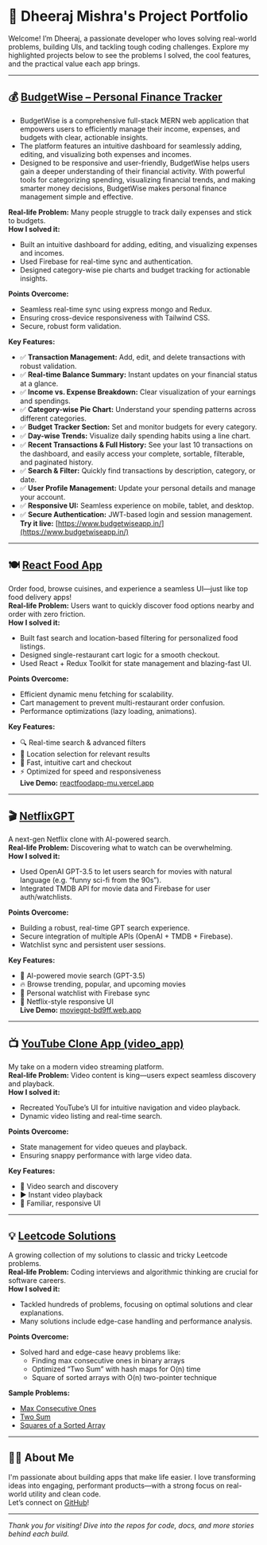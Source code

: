 # 🚀 Dheeraj Mishra's Project Portfolio

Welcome! I’m Dheeraj, a passionate developer who loves solving real-world problems, building UIs, and tackling tough coding challenges. Explore my highlighted projects below to see the problems I solved, the cool features, and the practical value each app brings.

---

## 💰 [ BudgetWise – Personal Finance Tracker ](https://github.com/dheeraj08mishra/finance_tracker)

- BudgetWise is a comprehensive full-stack MERN web application that empowers users to efficiently manage their income, expenses, and budgets with clear, actionable insights.  
- The platform features an intuitive dashboard for seamlessly adding, editing, and visualizing both expenses and incomes.  
- Designed to be responsive and user-friendly, BudgetWise helps users gain a deeper understanding of their financial activity. With powerful tools for categorizing spending, visualizing financial trends, and making smarter money decisions, BudgetWise makes personal finance management simple and effective.

**Real-life Problem:** Many people struggle to track daily expenses and stick to budgets.  
**How I solved it:**  
- Built an intuitive dashboard for adding, editing, and visualizing expenses and incomes.
- Used Firebase for real-time sync and authentication.
- Designed category-wise pie charts and budget tracking for actionable insights.

**Points Overcome:**
- Seamless real-time sync using express mongo and Redux.
- Ensuring cross-device responsiveness with Tailwind CSS.
- Secure, robust form validation.

**Key Features:**
- ✅ **Transaction Management:** Add, edit, and delete transactions with robust validation.
- ✅ **Real-time Balance Summary:** Instant updates on your financial status at a glance.
- ✅ **Income vs. Expense Breakdown:** Clear visualization of your earnings and spendings.
- ✅ **Category-wise Pie Chart:** Understand your spending patterns across different categories.
- ✅ **Budget Tracker Section:** Set and monitor budgets for every category.
- ✅ **Day-wise Trends:** Visualize daily spending habits using a line chart.
- ✅ **Recent Transactions & Full History:** See your last 10 transactions on the dashboard, and easily access your complete, sortable, filterable, and paginated history. 
- ✅ **Search & Filter:** Quickly find transactions by description, category, or date.
- ✅ **User Profile Management:** Update your personal details and manage your account.
- ✅ **Responsive UI:** Seamless experience on mobile, tablet, and desktop.
- ✅ **Secure Authentication:** JWT-based login and session management.
**Try it live:** [https://www.budgetwiseapp.in/](https://www.budgetwiseapp.in/)

---

## 🍽️ [React Food App](https://github.com/dheeraj08mishra/react_food_app)

Order food, browse cuisines, and experience a seamless UI—just like top food delivery apps!  
**Real-life Problem:** Users want to quickly discover food options nearby and order with zero friction.  
**How I solved it:**  
- Built fast search and location-based filtering for personalized food listings.
- Designed single-restaurant cart logic for a smooth checkout.
- Used React + Redux Toolkit for state management and blazing-fast UI.

**Points Overcome:**
- Efficient dynamic menu fetching for scalability.
- Cart management to prevent multi-restaurant order confusion.
- Performance optimizations (lazy loading, animations).

**Key Features:**
- 🔍 Real-time search & advanced filters
- 📍 Location selection for relevant results
- 🛒 Fast, intuitive cart and checkout
- ⚡ Optimized for speed and responsiveness  
**Live Demo:** [reactfoodapp-mu.vercel.app](https://reactfoodapp-mu.vercel.app/)

---

## 🎬 [NetflixGPT](https://github.com/dheeraj08mishra/netflixGPT)

A next-gen Netflix clone with AI-powered search.  
**Real-life Problem:** Discovering what to watch can be overwhelming.  
**How I solved it:**  
- Used OpenAI GPT-3.5 to let users search for movies with natural language (e.g. “funny sci-fi from the 90s”).
- Integrated TMDB API for movie data and Firebase for user auth/watchlists.

**Points Overcome:**
- Building a robust, real-time GPT search experience.
- Secure integration of multiple APIs (OpenAI + TMDB + Firebase).
- Watchlist sync and persistent user sessions.

**Key Features:**
- 🤖 AI-powered movie search (GPT-3.5)
- 🔥 Browse trending, popular, and upcoming movies
- 📝 Personal watchlist with Firebase sync
- 🎨 Netflix-style responsive UI  
**Live Demo:** [moviegpt-bd9ff.web.app](https://moviegpt-bd9ff.web.app/)

---

## 📺 [YouTube Clone App (video_app)](https://github.com/dheeraj08mishra/youtube_clone_app)

My take on a modern video streaming platform.  
**Real-life Problem:** Video content is king—users expect seamless discovery and playback.  
**How I solved it:**  
- Recreated YouTube’s UI for intuitive navigation and video playback.
- Dynamic video listing and real-time search.

**Points Overcome:**
- State management for video queues and playback.
- Ensuring snappy performance with large video data.

**Key Features:**
- 🔎 Video search and discovery
- ▶️ Instant video playback
- 🎨 Familiar, responsive UI

---

## 💡 [Leetcode Solutions](https://github.com/dheeraj08mishra/Leetcode)

A growing collection of my solutions to classic and tricky Leetcode problems.  
**Real-life Problem:** Coding interviews and algorithmic thinking are crucial for software careers.  
**How I solved it:**  
- Tackled hundreds of problems, focusing on optimal solutions and clear explanations.
- Many solutions include edge-case handling and performance analysis.

**Points Overcome:**
- Solved hard and edge-case heavy problems like:
  - Finding max consecutive ones in binary arrays
  - Optimized “Two Sum” with hash maps for O(n) time
  - Square of sorted arrays with O(n) two-pointer technique

**Sample Problems:**
- [Max Consecutive Ones](Leetcode/0max-consecutive-ones/README.md)
- [Two Sum](Leetcode/1-two-sum/README.md)
- [Squares of a Sorted Array](Leetcode/1019-squares-of-a-sorted-array/README.md)

---

## 👨‍💻 About Me

I'm passionate about building apps that make life easier. I love transforming ideas into engaging, performant products—with a strong focus on real-world utility and clean code.  
Let’s connect on [GitHub](https://github.com/dheeraj08mishra)!

---

*Thank you for visiting! Dive into the repos for code, docs, and more stories behind each build.*
